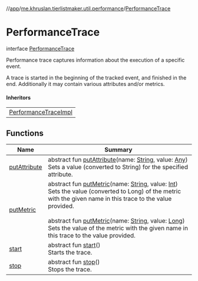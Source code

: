 //[app](../../../index.md)/[me.khruslan.tierlistmaker.util.performance](../index.md)/[PerformanceTrace](index.md)

# PerformanceTrace

interface [PerformanceTrace](index.md)

Performance trace captures information about the execution of a specific event.

A trace is started in the beginning of the tracked event, and finished in the end. Additionally it may contain various attributes and/or metrics.

#### Inheritors

| |
|---|
| [PerformanceTraceImpl](../-performance-trace-impl/index.md) |

## Functions

| Name | Summary |
|---|---|
| [putAttribute](put-attribute.md) | abstract fun [putAttribute](put-attribute.md)(name: [String](https://kotlinlang.org/api/latest/jvm/stdlib/kotlin/-string/index.html), value: [Any](https://kotlinlang.org/api/latest/jvm/stdlib/kotlin/-any/index.html))<br>Sets a value (converted to String) for the specified attribute. |
| [putMetric](put-metric.md) | abstract fun [putMetric](put-metric.md)(name: [String](https://kotlinlang.org/api/latest/jvm/stdlib/kotlin/-string/index.html), value: [Int](https://kotlinlang.org/api/latest/jvm/stdlib/kotlin/-int/index.html))<br>Sets the value (converted to Long) of the metric with the given name in this trace to the value provided.<br><br>abstract fun [putMetric](put-metric.md)(name: [String](https://kotlinlang.org/api/latest/jvm/stdlib/kotlin/-string/index.html), value: [Long](https://kotlinlang.org/api/latest/jvm/stdlib/kotlin/-long/index.html))<br>Sets the value of the metric with the given name in this trace to the value provided. |
| [start](start.md) | abstract fun [start](start.md)()<br>Starts the trace. |
| [stop](stop.md) | abstract fun [stop](stop.md)()<br>Stops the trace. |
